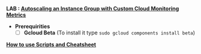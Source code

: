 **LAB : [Autoscaling an Instance Group with Custom Cloud Monitoring Metrics](https://www.qwiklabs.com/focuses/611?parent=catalog)**
 - **Prerequirities**
   - [ ] **Gcloud Beta** (To install it type `sudo gcloud components install beta`)

**[How to use Scripts and Cheatsheet](/HOW-TO.md)**
